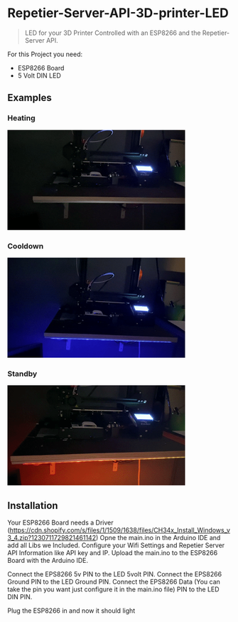# Repetier-Server-API-3D-printer-LED
> LED for your 3D Printer Controlled with an ESP8266 and the Repetier-Server API.

For this Project you need: 

* ESP8266 Board
* 5 Volt DIN LED
## Examples
### Heating
![](heating.gif)
### Cooldown
![](cooldown.gif)
### Standby
![](nothing.gif)

## Installation
Your ESP8266 Board needs a Driver (https://cdn.shopify.com/s/files/1/1509/1638/files/CH34x_Install_Windows_v3_4.zip?1230711729821461142)
Opne the main.ino in the Arduino IDE and add all Libs we Included.
Configure your Wifi Settings and Repetier Server API Information like API key and IP.
Upload the main.ino to the ESP8266 Board with the Arduino IDE.

Connect the EPS8266 5v PIN to the LED 5volt PIN.
Connect the EPS8266 Ground PIN to the LED Ground PIN.
Connect the EPS8266 Data (You can take the pin you want just configure it in the main.ino file) PIN to the LED DIN PIN.

Plug the ESP8266 in and now it should light

